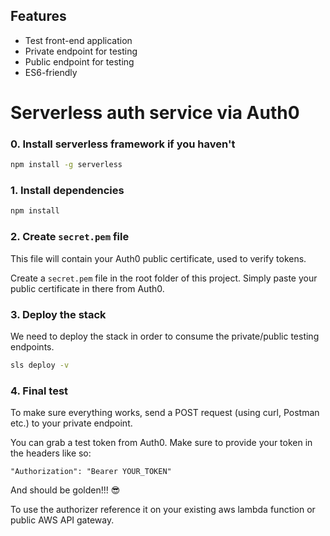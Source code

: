 ## Features

- Test front-end application
- Private endpoint for testing
- Public endpoint for testing
- ES6-friendly

# Serverless auth service via Auth0

### 0. Install serverless framework if you haven't

```sh
npm install -g serverless
```

### 1. Install dependencies

```sh
npm install
```

### 2. Create `secret.pem` file

This file will contain your Auth0 public certificate, used to verify tokens.

Create a `secret.pem` file in the root folder of this project. Simply paste your public certificate in there from Auth0.

### 3. Deploy the stack

We need to deploy the stack in order to consume the private/public testing endpoints.

```sh
sls deploy -v
```

### 4. Final test

To make sure everything works, send a POST request (using curl, Postman etc.) to your private endpoint.

You can grab a test token from Auth0. Make sure to provide your token in the headers like so:

```
"Authorization": "Bearer YOUR_TOKEN"
```

And should be golden!!! 😎

To use the authorizer reference it on your existing aws lambda function or public AWS API gateway.
